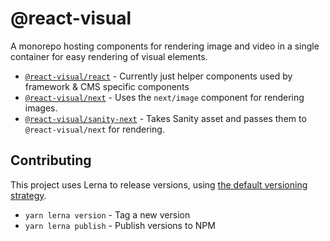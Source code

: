# @react-visual

A monorepo hosting components for rendering image and video in a single container for easy rendering of visual elements.

- [`@react-visual/react`](./packages/react) - Currently just helper components used by framework & CMS specific components
- [`@react-visual/next`](./packages/next) - Uses the `next/image` component for rendering images.
- [`@react-visual/sanity-next`](./packages/sanity-next) - Takes Sanity asset and passes them to `@react-visual/next` for rendering.

## Contributing

This project uses Lerna to release versions, using [the default versioning strategy](https://lerna.js.org/docs/features/version-and-publish#versioning-strategies).

- `yarn lerna version` - Tag a new version
- `yarn lerna publish` - Publish versions to NPM
